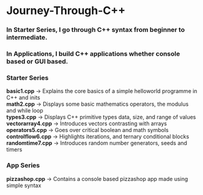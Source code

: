# Journey-Through-C++
### In Starter Series, I go through C++ syntax from beginner to intermediate.
### In Applications, I build C++ applications whether console based or GUI based. 

### Starter Series
**basic1.cpp** -> Explains the core basics of a simple helloworld programme in C++ and inits\
**math2.cpp** -> Displays some basic mathematics operators, the modulus and while loop\
**types3.cpp** -> Displays C++ primitive types data, size, and range of values\
**vectorarray4.cpp** -> Introduces vectors contrasting with arrays\
**operators5.cpp** -> Goes over critical boolean and math symbols\
**controlflow6.cpp** -> Highlights iterations, and ternary conditional blocks\
**randomtime7.cpp** -> Introduces random number generators, seeds and timers

### App Series
**pizzashop.cpp** -> Contains a console based pizzashop app made using simple syntax
